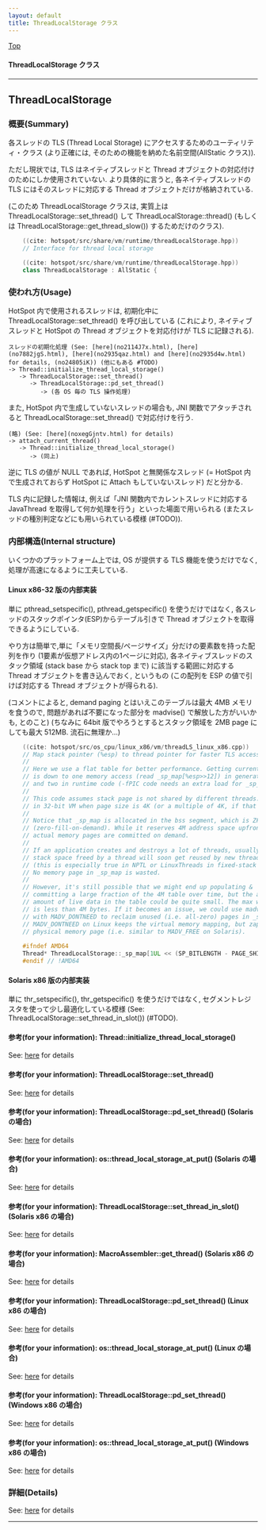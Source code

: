 ```yaml
---
layout: default
title: ThreadLocalStorage クラス 
---
```

[Top](../index.html)

#### ThreadLocalStorage クラス 



---
## <a name="noUbeWeNFN" id="noUbeWeNFN">ThreadLocalStorage</a>

### 概要(Summary)
各スレッドの TLS (Thread Local Storage) にアクセスするためのユーティリティ・クラス
(より正確には, そのための機能を納めた名前空間(AllStatic クラス)).

ただし現状では, TLS はネイティブスレッドと Thread オブジェクトの対応付けのためにしか使用されていない.
より具体的に言うと, 各ネイティブスレッドの TLS にはそのスレッドに対応する Thread オブジェクトだけが格納されている.

(このため ThreadLocalStorage クラスは, 
実質上は ThreadLocalStorage::set_thread() して 
ThreadLocalStorage::thread() (もしくは ThreadLocalStorage::get_thread_slow()) するためだけのクラス).


```cpp
    ((cite: hotspot/src/share/vm/runtime/threadLocalStorage.hpp))
    // Interface for thread local storage
```

```cpp
    ((cite: hotspot/src/share/vm/runtime/threadLocalStorage.hpp))
    class ThreadLocalStorage : AllStatic {
```

### 使われ方(Usage)
HotSpot 内で使用されるスレッドは, 初期化中に ThreadLocalStorage::set_thread() を呼び出している
(これにより, ネイティブスレッドと HotSpot の Thread オブジェクトを対応付けが TLS に記録される).

```
スレッドの初期化処理 (See: [here](no2114J7x.html), [here](no7882jgS.html), [here](no2935qaz.html) and [here](no2935d4w.html) for details, (no24805iK)) (他にもある #TODO)
-> Thread::initialize_thread_local_storage()
   -> ThreadLocalStorage::set_thread()
      -> ThreadLocalStorage::pd_set_thread()
         -> (各 OS 毎の TLS 操作処理)
```

また, HotSpot 内で生成していないスレッドの場合も, 
JNI 関数でアタッチされると ThreadLocalStorage::set_thread() で対応付けを行う.

```
(略) (See: [here](noxegGjntv.html) for details)
-> attach_current_thread()
   -> Thread::initialize_thread_local_storage()
      -> (同上)
```

逆に TLS の値が NULL であれば, HotSpot と無関係なスレッド 
(= HotSpot 内で生成されておらず HotSpot に Attach もしていないスレッド) だと分かる.

TLS 内に記録した情報は, 
例えば「JNI 関数内でカレントスレッドに対応する JavaThread を取得して何か処理を行う」といった場面で用いられる
(またスレッドの種別判定などにも用いられている模様 (#TODO)).

### 内部構造(Internal structure)
いくつかのプラットフォーム上では, OS が提供する TLS 機能を使うだけでなく, 処理が高速になるように工夫している.

#### Linux x86-32 版の内部実装
単に pthread_setspecific(), pthread_getspecific() を使うだけではなく,
各スレッドのスタックポインタ(ESP)からテーブル引きで Thread オブジェクトを取得できるようにしている.

やり方は簡単で,単に「メモリ空間長/ページサイズ」分だけの要素数を持った配列を作り 
(1要素が仮想アドレス内の1ページに対応), 
各ネイティブスレッドのスタック領域 (stack base から stack top まで) 
に該当する範囲に対応する Thread オブジェクトを書き込んでおく, というもの
(この配列を ESP の値で引けば対応する Thread オブジェクトが得られる).

(コメントによると, 
 demand paging とはいえこのテーブルは最大 4MB メモリを食うので, 
 問題があれば不要になった部分を madvise() で解放した方がいいかも, とのこと)
(ちなみに 64bit 版でやろうとするとスタック領域を 2MB page にしても最大 512MB. 流石に無理か...)


```cpp
    ((cite: hotspot/src/os_cpu/linux_x86/vm/threadLS_linux_x86.cpp))
    // Map stack pointer (%esp) to thread pointer for faster TLS access
    //
    // Here we use a flat table for better performance. Getting current thread
    // is down to one memory access (read _sp_map[%esp>>12]) in generated code
    // and two in runtime code (-fPIC code needs an extra load for _sp_map).
    //
    // This code assumes stack page is not shared by different threads. It works
    // in 32-bit VM when page size is 4K (or a multiple of 4K, if that matters).
    //
    // Notice that _sp_map is allocated in the bss segment, which is ZFOD
    // (zero-fill-on-demand). While it reserves 4M address space upfront,
    // actual memory pages are committed on demand.
    //
    // If an application creates and destroys a lot of threads, usually the
    // stack space freed by a thread will soon get reused by new thread
    // (this is especially true in NPTL or LinuxThreads in fixed-stack mode).
    // No memory page in _sp_map is wasted.
    //
    // However, it's still possible that we might end up populating &
    // committing a large fraction of the 4M table over time, but the actual
    // amount of live data in the table could be quite small. The max wastage
    // is less than 4M bytes. If it becomes an issue, we could use madvise()
    // with MADV_DONTNEED to reclaim unused (i.e. all-zero) pages in _sp_map.
    // MADV_DONTNEED on Linux keeps the virtual memory mapping, but zaps the
    // physical memory page (i.e. similar to MADV_FREE on Solaris).
    
    #ifndef AMD64
    Thread* ThreadLocalStorage::_sp_map[1UL << (SP_BITLENGTH - PAGE_SHIFT)];
    #endif // !AMD64
```

#### Solaris x86 版の内部実装
単に thr_setspecific(), thr_getspecific() を使うだけではなく,
セグメントレジスタを使って少し最適化している模様 
(See: ThreadLocalStorage::set_thread_in_slot()) (#TODO).

#### 参考(for your information): Thread::initialize_thread_local_storage()
See: [here](no17119iiR.html) for details
#### 参考(for your information): ThreadLocalStorage::set_thread()
See: [here](no30596Wi.html) for details
#### 参考(for your information): ThreadLocalStorage::pd_set_thread() (Solaris の場合)
See: [here](no1711982d.html) for details
#### 参考(for your information): os::thread_local_storage_at_put() (Solaris の場合)
See: [here](no17119JBk.html) for details
#### 参考(for your information): ThreadLocalStorage::set_thread_in_slot() (Solaris x86 の場合)
See: [here](no17119jVw.html) for details
#### 参考(for your information): MacroAssembler::get_thread() (Solaris x86 の場合)
See: [here](no17119WLq.html) for details
#### 参考(for your information): ThreadLocalStorage::pd_set_thread() (Linux x86 の場合)
See: [here](no17119wf2.html) for details
#### 参考(for your information): os::thread_local_storage_at_put() (Linux の場合)
See: [here](no17119ipF.html) for details
#### 参考(for your information): ThreadLocalStorage::pd_set_thread() (Windows x86 の場合)
See: [here](no3059Lzs.html) for details
#### 参考(for your information): os::thread_local_storage_at_put() (Windows x86 の場合)
See: [here](no3059Y9y.html) for details



### 詳細(Details)
See: [here](../doxygen/classThreadLocalStorage.html) for details

---
